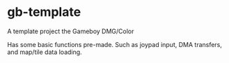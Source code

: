 # gb-template
A template project the Gameboy DMG/Color 

Has some basic functions pre-made.  Such as joypad input, DMA transfers, and map/tile data loading.